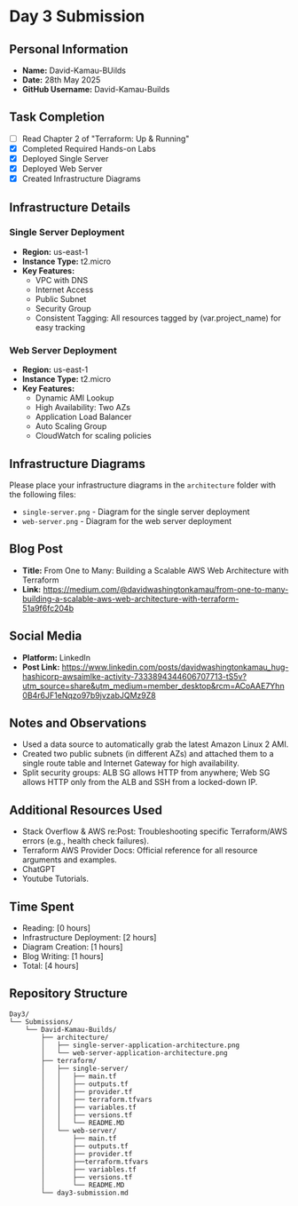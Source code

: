 # Day 3 Submission

## Personal Information
- **Name:** David-Kamau-BUilds
- **Date:** 28th May 2025
- **GitHub Username:** David-Kamau-Builds

## Task Completion
- [ ] Read Chapter 2 of "Terraform: Up & Running"
- [x] Completed Required Hands-on Labs
- [x] Deployed Single Server
- [x] Deployed Web Server
- [x] Created Infrastructure Diagrams

## Infrastructure Details

### Single Server Deployment
- **Region:** us-east-1
- **Instance Type:** t2.micro
- **Key Features:** 
    - VPC with DNS
    - Internet Access
    - Public Subnet
    - Security Group
    - Consistent Tagging: All resources tagged by (var.project_name) for easy tracking

### Web Server Deployment
- **Region:** us-east-1
- **Instance Type:** t2.micro
- **Key Features:** 
    - Dynamic AMI Lookup
    - High Availability: Two AZs
    - Application Load Balancer
    - Auto Scaling Group
    - CloudWatch for scaling policies

## Infrastructure Diagrams
Please place your infrastructure diagrams in the `architecture` folder with the following files:
- `single-server.png` - Diagram for the single server deployment
- `web-server.png` - Diagram for the web server deployment

## Blog Post
- **Title:** From One to Many: Building a Scalable AWS Web Architecture with Terraform
- **Link:** https://medium.com/@davidwashingtonkamau/from-one-to-many-building-a-scalable-aws-web-architecture-with-terraform-51a9f6fc204b

## Social Media
- **Platform:** LinkedIn
- **Post Link:** https://www.linkedin.com/posts/davidwashingtonkamau_hug-hashicorp-awsaimlke-activity-7333894344606707713-tS5v?utm_source=share&utm_medium=member_desktop&rcm=ACoAAE7Yhn0B4r6JF1eNqzo97b9jvzabJQMz9Z8

## Notes and Observations
- Used a data source to automatically grab the latest Amazon Linux 2 AMI.
- Created two public subnets (in different AZs) and attached them to a single route table and Internet Gateway for high availability.
- Split security groups: ALB SG allows HTTP from anywhere; Web SG allows HTTP only from the ALB and SSH from a locked-down IP.

## Additional Resources Used
- Stack Overflow & AWS re:Post: Troubleshooting specific Terraform/AWS errors (e.g., health check failures).
- Terraform AWS Provider Docs: Official reference for all resource arguments and examples.
- ChatGPT
- Youtube Tutorials.

## Time Spent
- Reading: [0 hours]
- Infrastructure Deployment: [2 hours]
- Diagram Creation: [1 hours]
- Blog Writing: [1 hours]
- Total: [4 hours]

## Repository Structure
```
Day3/
└── Submissions/
    └── David-Kamau-Builds/
        ├── architecture/
        │   ├── single-server-application-architecture.png
        │   └── web-server-application-architecture.png
        ├── terraform/
        │   ├── single-server/
        │   │   ├── main.tf
        │   │   ├── outputs.tf
        │   │   ├── provider.tf
        │   │   ├── terraform.tfvars
        │   │   ├── variables.tf
        │   │   ├── versions.tf
        │   │   └── README.MD
        │   └── web-server/
        │       ├── main.tf
        │       ├── outputs.tf
        │       ├── provider.tf
        │       ├──terraform.tfvars
        │       ├── variables.tf
        │       ├── versions.tf
        │       └── README.MD
        └── day3-submission.md
``` 